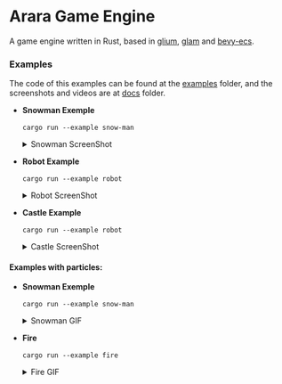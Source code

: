 # Arara Game Engine

A game engine written in Rust, based in [glium](https://github.com/glium/glium), [glam](https://github.com/bitshifter/glam-rs) and [bevy-ecs](https://github.com/bevyengine/bevy).

### Examples

The code of this examples can be found at the [examples](./examples) folder, and the screenshots and videos are at [docs](./docs) folder.

* **Snowman Exemple**
    ```shell
    cargo run --example snow-man
    ```
    <details>
        <summary>Snowman ScreenShot</summary>
        <img src="./docs/snowman.gif">
    </details>

* **Robot Example**
    ```shell
    cargo run --example robot
    ```
    <details>
        <summary>Robot ScreenShot</summary>
        <img src="./docs/robot.png">
    </details>

* **Castle Example**
    ```shell
    cargo run --example robot
    ```
    <details>
        <summary>Castle ScreenShot</summary>
        <img src="./docs/castle.png">
    </details>

#### Examples with particles:

* **Snowman Exemple**
    ```shell
    cargo run --example snow-man
    ```
    <details>
        <summary>Snowman GIF</summary>
        <img src="./docs/snowman_snow.gif">
    </details>

* **Fire**
    ```shell
    cargo run --example fire
    ```
    <details>
        <summary>Fire GIF</summary>
        <img src="./docs/fire.gif">
    </details>
